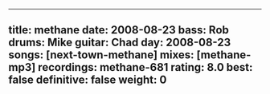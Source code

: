 
---
title: methane
date: 2008-08-23
bass:	Rob
drums:	Mike
guitar:	Chad
day: 2008-08-23
songs: [next-town-methane]
mixes: [methane-mp3]
recordings: methane-681
rating: 8.0
best: false
definitive: false
weight: 0
---
